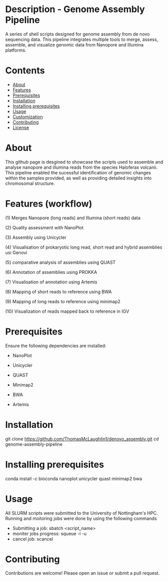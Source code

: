 #  Description - Genome Assembly Pipeline 

A series of shell scripts designed for genome assembly from de novo sequencing data. This pipeline integrates multiple tools to merge, assess, assemble, and visualize genomic data from Nanopore and Illumina platforms.

# Contents

- [About](#about)
- [Features](#features)
- [Prerequisites](#Prerequisites)
- [Installation](#installation)
- [Installing prerequisites](#Installing_prerequisites)
- [Usage](#usage)
- [Customization](#customization)
- [Contributing](#contributing)
- [License](#license)

# About

This github page is desgined to showcase the scripts used to assemble and analyse nanopore and illumina reads from the species Haloferax volcanii. This pipeline enabled the sucessful identification of genomic changes within the samples provided, as well as providing detailed insights into chromosomal structure. 



# Features (workflow)

(1) Merges Nanopore (long reads) and Illumina (short reads) data

(2) Quality assessment with NanoPlot

(3) Assembly using Unicycler

(4) Visualisation of prokaryotic long read, short read and hybrid assemblies usi Genovi

(5) comparative analysis of assemblies using QUAST

(6) Annotation of assemblies using PROKKA

(7) Visualisation of annotation using Artemis

(8) Mapping of short reads to reference using BWA

(9) Mapping of long reads to reference using minimap2

(10) Visualization of reads mapped back to reference in IGV

# Prerequisites

Ensure the following dependencies are installed:

- NanoPlot

- Unicycler

- QUAST

- Minimap2

- BWA

- Artemis


# Installation

git clone https://github.com/ThomasMcLaughlin1/denovo_assembly.git
cd genome-assembly-pipeline

# Installing prerequisites 
conda install -c bioconda nanoplot unicycler quast minimap2 bwa

# Usage 
All SLURM scripts were submitted to the University of Nottingham's HPC. Running and moitoring jobs were done by using the following commands 
- Submitting a job: sbatch <script_name>
- moniter jobs progress: squeue -l -u <username>
- cancel job: scancel <jobID>

# Contributing
Contributions are welcome! Please open an issue or submit a pull request.


